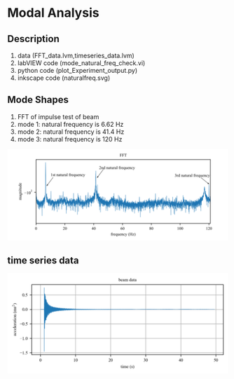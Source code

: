 # Modal Analysis 



## Description 
1. data (FFT_data.lvm,timeseries_data.lvm)
2. labVIEW code (mode_natural_freq_check.vi)
3. python code (plot_Experiment_output.py)
4. inkscape code (naturalfreq.svg)



## Mode Shapes
1. FFT of impulse test of beam
2. mode 1: natural frequency is 6.62 Hz
3. mode 2: natural frequency is 41.4 Hz
4. mode 3: natural frequency is 120 Hz

![plot](natural_freq.png)


## time series data
![plot](beamdata.png)










